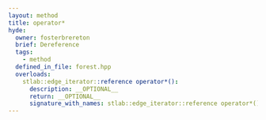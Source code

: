 ```yaml
---
layout: method
title: operator*
hyde:
  owner: fosterbrereton
  brief: Dereference
  tags:
    - method
  defined_in_file: forest.hpp
  overloads:
    stlab::edge_iterator::reference operator*():
      description: __OPTIONAL__
      return: __OPTIONAL__
      signature_with_names: stlab::edge_iterator::reference operator*()
---
```

